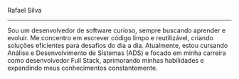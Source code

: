 Rafael Silva
<hr>
Sou um desenvolvedor de software curioso, sempre buscando aprender e evoluir. Me concentro em escrever código limpo e reutilizável, criando soluções eficientes para desafios do dia a dia. Atualmente, estou cursando Análise e Desenvolvimento de Sistemas (ADS)
e focado em minha carreira como desenvolvedor Full Stack, aprimorando minhas habilidades e expandindo meus conhecimentos constantemente.
